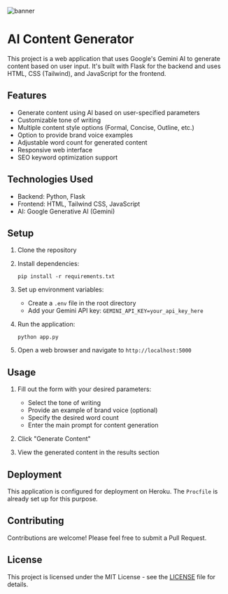 ![banner](banner.png)

# AI Content Generator

This project is a web application that uses Google's Gemini AI to generate content based on user input. It's built with Flask for the backend and uses HTML, CSS (Tailwind), and JavaScript for the frontend.

## Features

- Generate content using AI based on user-specified parameters
- Customizable tone of writing
- Multiple content style options (Formal, Concise, Outline, etc.)
- Option to provide brand voice examples
- Adjustable word count for generated content
- Responsive web interface
- SEO keyword optimization support

## Technologies Used

- Backend: Python, Flask
- Frontend: HTML, Tailwind CSS, JavaScript
- AI: Google Generative AI (Gemini)

## Setup

1. Clone the repository
2. Install dependencies:
   ```
   pip install -r requirements.txt
   ```
3. Set up environment variables:
   - Create a `.env` file in the root directory
   - Add your Gemini API key: `GEMINI_API_KEY=your_api_key_here`

4. Run the application:
   ```
   python app.py
   ```

5. Open a web browser and navigate to `http://localhost:5000`

## Usage

1. Fill out the form with your desired parameters:
   - Select the tone of writing
   - Provide an example of brand voice (optional)
   - Specify the desired word count
   - Enter the main prompt for content generation

2. Click "Generate Content"
3. View the generated content in the results section

## Deployment

This application is configured for deployment on Heroku. The `Procfile` is already set up for this purpose.

## Contributing

Contributions are welcome! Please feel free to submit a Pull Request.

## License

This project is licensed under the MIT License - see the [LICENSE](LICENSE) file for details.

